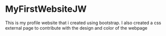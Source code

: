 # MyFirstWebsiteJW

This is my profile website that i created using bootstrap. I also created a css external page to contribute with the design and color of the webpage
